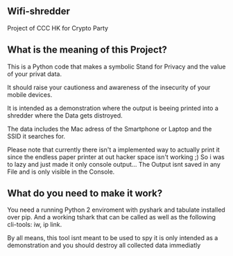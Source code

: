 ## Wifi-shredder
Project of CCC HK for Crypto Party

## What is the meaning of this Project?

This is a Python code that makes a symbolic Stand for Privacy and the value of your privat data.

It should raise your cautioness and awareness of the insecurity of your mobile devices.

It is intended as a demonstration where the output is beeing printed into a shredder where the Data gets distroyed. 

The data includes the Mac adress of the Smartphone or Laptop and the SSID it searches for.

Please note that currently there isn't a implemented way to actually print it since the endless paper printer at out hacker space isn't working ;) So i was to lazy and just made it only console output... The Output isnt saved in any File and is only visible in the Console.

## What do you need to make it work?

You need a running Python 2 enviroment with pyshark and tabulate installed over pip. And a working tshark that can be called as well as the following cli-tools: iw, ip link.

By all means, this tool isnt meant to be used to spy it is only intended as a demonstration and you should destroy all collected data immediatly
